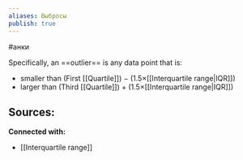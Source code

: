```yaml
---
aliases: Выбросы
publish: true
---
```

#анки

Specifically, an ==outlier== is any data point that is:
- smaller than (First [[Quartile]]) − (1.5×[[Interquartile range|IQR]])
- larger than (Third [[Quartile]]) + (1.5×[[Interquartile range|IQR]])




**Sources:**
- 


**Connected with:**
- [[Interquartile range]]

